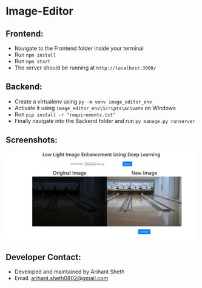 # Image-Editor

## Frontend:
* Navigate to the Frontend folder inside your terminal
* Run ```npm install```
* Run ```npm start```
* The server should be running at ```http://localhost:3000/```

## Backend:
* Create a virtualenv using ```py -m venv image_editor_env```
* Activate it using ```image_editor_env\Scripts\acivate``` on Windows 
* Run ```pip install -r "requirements.txt"```
* Finally navigate into the Backend folder and run ```py manage.py runserver```

## Screenshots:
<img src="Assets/Screenshot-1.png" alt="Screenshot of Website">

## Developer Contact:
* Developed and maintained by Arihant Sheth
* Email: arihant.sheth0802@gmail.com

